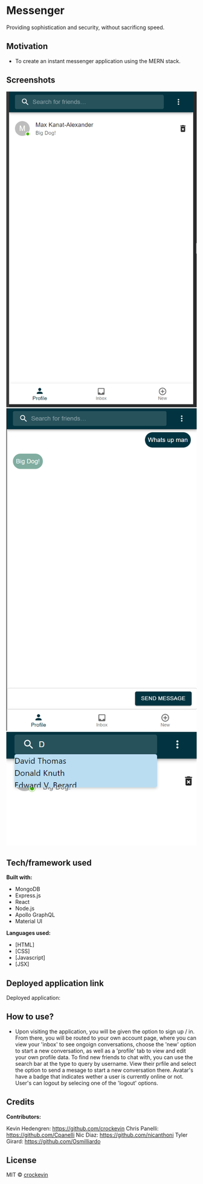 # Messenger
Providing sophistication and security, without sacrificng speed.

## Motivation
- To create an instant messenger application using the MERN stack.
 
## Screenshots

![ScreenShot](./assets/images/Messenger-Convos.png)
![ScreenShot](./assets/images/Messenger-Chat.png)
![ScreenShot](./assets/images/Messenger-Search.png)


## Tech/framework used

<b>Built with:</b>
- MongoDB
- Express.js
- React
- Node.js
- Apollo GraphQL
- Material UI


<b>Languages used:</b>
 - [HTML]
 - [CSS]
 - [Javascript]
 - [JSX]

## Deployed application link

Deployed application: 


## How to use?
- Upon visiting the application, you will be given the option to sign up / in. From there, you will be routed to your own account page, where you can view your 'inbox' to see ongoign conversations, choose the 'new' option to start a new conversation, as well as a 'profile' tab to view and edit your own profile data. To find new friends to chat with, you can use the search bar at the type to query by username. View their prfile and select the option to send a mesage to start a new conversation there. Avatar's have a badge that indicates wether a user is currently online or not. User's can logout by selecing one of the 'logout' options. 

## Credits

<b>Contributors:</b>

Kevin Hedengren: https://github.com/crockevin
Chris Panelli: https://github.com/Cpanelli
Nic Diaz: https://github.com/nicanthoni
Tyler Girard: https://github.com/Osmilliardo

## License

MIT © [crockevin]()
